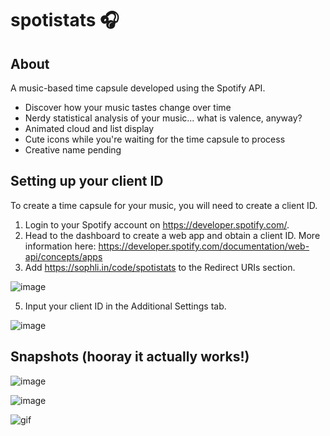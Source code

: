 # spotistats 🎧

## About
A music-based time capsule developed using the Spotify API.
* Discover how your music tastes change over time
* Nerdy statistical analysis of your music... what is valence, anyway?
* Animated cloud and list display
* Cute icons while you're waiting for the time capsule to process
* Creative name pending

## Setting up your client ID
To create a time capsule for your music, you will need to create a client ID.
1. Login to your Spotify account on https://developer.spotify.com/.
2. Head to the dashboard to create a web app and obtain a client ID. More information here: https://developer.spotify.com/documentation/web-api/concepts/apps
3. Add https://sophli.in/code/spotistats to the Redirect URIs section.

![image](https://github.com/user-attachments/assets/90215ce7-748e-4133-b82b-37eea9b039ea)

5. Input your client ID in the Additional Settings tab.

![image](https://github.com/user-attachments/assets/a2dc6c2b-df3b-4039-aea6-11bf9673fedd)

## Snapshots (hooray it actually works!)

![image](https://github.com/user-attachments/assets/f92fd662-07b5-4553-9c1c-98b75b71b4f9)

![image](https://github.com/user-attachments/assets/44366803-e95b-4338-adda-0f33ad3cb356)

![gif](https://github.com/user-attachments/assets/d094a2d9-6272-4647-931b-e253ce32c7dd)
